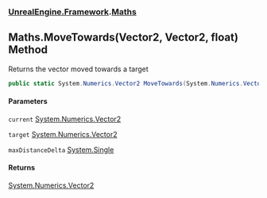 ### [UnrealEngine.Framework](UnrealEngine_Framework.md 'UnrealEngine.Framework').[Maths](Maths.md 'UnrealEngine.Framework.Maths')
## Maths.MoveTowards(Vector2, Vector2, float) Method
Returns the vector moved towards a target  
```csharp
public static System.Numerics.Vector2 MoveTowards(System.Numerics.Vector2 current, System.Numerics.Vector2 target, float maxDistanceDelta);
```
#### Parameters
<a name='UnrealEngine_Framework_Maths_MoveTowards(System_Numerics_Vector2_System_Numerics_Vector2_float)_current'></a>
`current` [System.Numerics.Vector2](https://docs.microsoft.com/en-us/dotnet/api/System.Numerics.Vector2 'System.Numerics.Vector2')  
  
<a name='UnrealEngine_Framework_Maths_MoveTowards(System_Numerics_Vector2_System_Numerics_Vector2_float)_target'></a>
`target` [System.Numerics.Vector2](https://docs.microsoft.com/en-us/dotnet/api/System.Numerics.Vector2 'System.Numerics.Vector2')  
  
<a name='UnrealEngine_Framework_Maths_MoveTowards(System_Numerics_Vector2_System_Numerics_Vector2_float)_maxDistanceDelta'></a>
`maxDistanceDelta` [System.Single](https://docs.microsoft.com/en-us/dotnet/api/System.Single 'System.Single')  
  
#### Returns
[System.Numerics.Vector2](https://docs.microsoft.com/en-us/dotnet/api/System.Numerics.Vector2 'System.Numerics.Vector2')  
